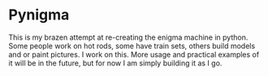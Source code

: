 # Pynigma

This is my brazen attempt at re-creating the enigma machine in python. Some people work on hot rods, some have train sets, others build models and or paint pictures. I work on this. More usage and practical examples of it will be in the future, but for now I am simply building it as I go.